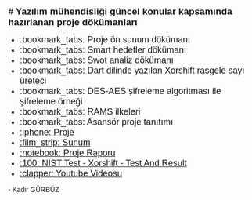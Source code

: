 <p><strong><span style="font-family: Arial, Helvetica, sans-serif; font-size: 19px;"># Yazılım m&uuml;hendisliği g&uuml;ncel konular kapsamında hazırlanan proje dökümanları</span></strong></p>
<ul>
    <li style="font-family: Arial, Helvetica, sans-serif; font-size: 18px;">:bookmark_tabs:	Proje &ouml;n sunum d&ouml;k&uuml;manı</li>
    <li style="font-family: Arial, Helvetica, sans-serif; font-size: 18px;">:bookmark_tabs:	Smart hedefler d&ouml;k&uuml;manı</li>
    <li style="font-family: Arial, Helvetica, sans-serif; font-size: 18px;">:bookmark_tabs:	Swot analiz d&ouml;k&uuml;manı</li>
    <li style="font-family: Arial, Helvetica, sans-serif; font-size: 18px;">:bookmark_tabs:	Dart dilinde yazılan Xorshift rasgele sayı &uuml;reteci</li>
    <li style="font-family: Arial, Helvetica, sans-serif; font-size: 18px;">:bookmark_tabs:	DES-AES şifreleme algoritması ile şifreleme &ouml;rneği</li>
    <li style="font-family: Arial, Helvetica, sans-serif; font-size: 18px;">:bookmark_tabs:	RAMS ilkeleri</li>
    <li style="font-family: Arial, Helvetica, sans-serif; font-size: 18px;">:bookmark_tabs:	Asans&ouml;r proje tanıtımı</li>
    <li style="font-family: Arial, Helvetica, sans-serif; font-size: 18px;"><a href="https://github.com/GurbuzKadir/shop_project" target="_blank" rel="noreferrer">:iphone:	Proje</a></li>
    <li style="font-family: Arial, Helvetica, sans-serif; font-size: 18px;"><a href="https://github.com/GurbuzKadir/guncelkonular/tree/main/Sunu" target="_blank" rel="noreferrer">:film_strip:	Sunum</a></li>
    <li style="font-family: Arial, Helvetica, sans-serif; font-size: 18px;"><a href="https://github.com/GurbuzKadir/guncelkonular/tree/main/Proje%20Raporu" target="_blank" rel="noreferrer">:notebook: Proje Raporu</a></li>
    <li style="font-family: Arial, Helvetica, sans-serif; font-size: 18px;"><a href="https://github.com/GurbuzKadir/guncelkonular/tree/main/Xorshift%20-%20Test%20And%20Result" target="_blank" rel="noreferrer">:100: NIST Test - Xorshift - Test And Result</a></li>
    <li style="font-family: Arial, Helvetica, sans-serif; font-size: 18px;"><a href="https://www.youtube.com/watch?v=I2TF4X9A14A" target="_blank" rel="noreferrer">:clapper: Youtube Videosu</a></li>

</ul>
<p><span style="font-family: Arial, Helvetica, sans-serif;">- Kadir G&Uuml;RB&Uuml;Z</span></p>

